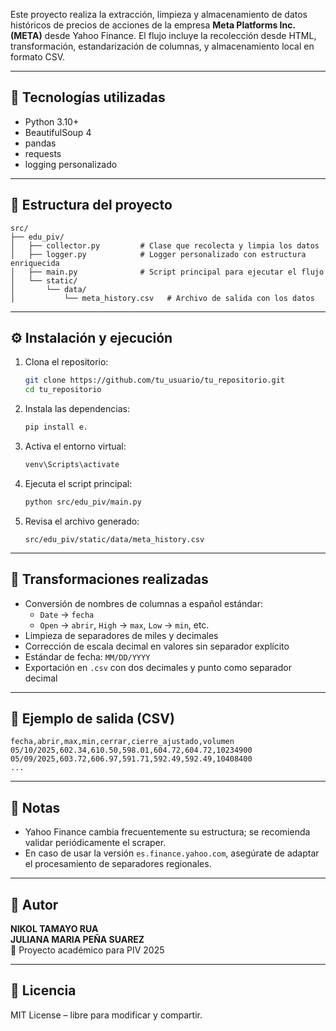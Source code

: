 Este proyecto realiza la extracción, limpieza y almacenamiento de datos históricos de precios de acciones de la empresa **Meta Platforms Inc. (META)** desde Yahoo Finance. El flujo incluye la recolección desde HTML, transformación, estandarización de columnas, y almacenamiento local en formato CSV.

---

## 🚀 Tecnologías utilizadas

- Python 3.10+
- BeautifulSoup 4
- pandas
- requests
- logging personalizado

---

## 🧠 Estructura del proyecto

```
src/
├── edu_piv/
│   ├── collector.py         # Clase que recolecta y limpia los datos
│   ├── logger.py            # Logger personalizado con estructura enriquecida
│   ├── main.py              # Script principal para ejecutar el flujo
│   └── static/
│       └── data/
│           └── meta_history.csv   # Archivo de salida con los datos
```

---

## ⚙️ Instalación y ejecución

1. Clona el repositorio:
   ```bash
   git clone https://github.com/tu_usuario/tu_repositorio.git
   cd tu_repositorio
   ```

2. Instala las dependencias:
   ```bash
   pip install e.

3. Activa el entorno virtual:
   ```bash
   venv\Scripts\activate
   ```

4. Ejecuta el script principal:
   ```bash
   python src/edu_piv/main.py
   ```

5. Revisa el archivo generado:
   ```
   src/edu_piv/static/data/meta_history.csv
   ```

---

## 🧹 Transformaciones realizadas

- Conversión de nombres de columnas a español estándar:
  - `Date` → `fecha`
  - `Open` → `abrir`, `High` → `max`, `Low` → `min`, etc.
- Limpieza de separadores de miles y decimales
- Corrección de escala decimal en valores sin separador explícito
- Estándar de fecha: `MM/DD/YYYY`
- Exportación en `.csv` con dos decimales y punto como separador decimal

---

## 📝 Ejemplo de salida (CSV)

```csv
fecha,abrir,max,min,cerrar,cierre_ajustado,volumen
05/10/2025,602.34,610.50,598.01,604.72,604.72,10234900
05/09/2025,603.72,606.97,591.71,592.49,592.49,10408400
...
```

---

## 📌 Notas

- Yahoo Finance cambia frecuentemente su estructura; se recomienda validar periódicamente el scraper.
- En caso de usar la versión `es.finance.yahoo.com`, asegúrate de adaptar el procesamiento de separadores regionales.

---

## 👤 Autor

**NIKOL TAMAYO RUA**  
**JULIANA MARIA PEÑA SUAREZ**  
🦍 Proyecto académico para PIV 2025  


---

## 📄 Licencia

MIT License – libre para modificar y compartir.










